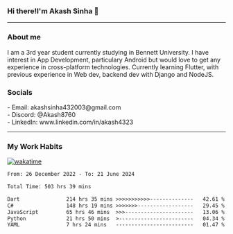 <h3>Hi there!I'm Akash Sinha 👋</h3>

--- 

<h3>About me</h3>
I am a 3rd year student currently studying in Bennett University. I have interest in App Development, particulary Android but would love to get any experience in cross-platform technologies. Currently learning Flutter, with previous experience in Web dev, backend dev with Django and NodeJS.

<h3>Socials</h3>
 - Email: akashsinha432003@gmail.com<br>
 - Discord: @Akash8760<br>
 - LinkedIn: www.linkedin.com/in/akash4323<br>


---

<h3>My Work Habits</h3>

[![wakatime](https://wakatime.com/badge/user/938b2951-49cf-4810-9b9e-c17cde3d3343.svg)](https://wakatime.com/@938b2951-49cf-4810-9b9e-c17cde3d3343)

<!--START_SECTION:waka-->

```txt
From: 26 December 2022 - To: 21 June 2024

Total Time: 503 hrs 39 mins

Dart               214 hrs 35 mins >>>>>>>>>>>--------------   42.61 %
C#                 148 hrs 19 mins >>>>>>>------------------   29.45 %
JavaScript         65 hrs 46 mins  >>>----------------------   13.06 %
Python             21 hrs 50 mins  >------------------------   04.34 %
YAML               7 hrs 24 mins   -------------------------   01.47 %
```

<!--END_SECTION:waka-->

